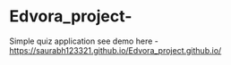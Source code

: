 # Edvora_project-
Simple quiz application 
see demo here - https://saurabh123321.github.io/Edvora_project.github.io/
